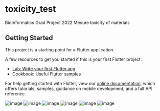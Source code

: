 # toxicity_test

BioInformatics Grad Project 2022 
Mesure toxicity of materials 

## Getting Started

This project is a starting point for a Flutter application.

A few resources to get you started if this is your first Flutter project:

- [Lab: Write your first Flutter app](https://flutter.dev/docs/get-started/codelab)
- [Cookbook: Useful Flutter samples](https://flutter.dev/docs/cookbook)

For help getting started with Flutter, view our
[online documentation](https://flutter.dev/docs), which offers tutorials,
samples, guidance on mobile development, and a full API reference.

![image](https://user-images.githubusercontent.com/52012518/134420140-e682a11b-1365-4494-a0fc-bb7567918dad.png)
![image](https://user-images.githubusercontent.com/52012518/134420059-499439e4-d14a-4057-a3a6-baaab71aa703.png)
![image](https://user-images.githubusercontent.com/52012518/134420632-b50f0b66-d04c-45eb-b19a-a17ff8995845.png)
![image](https://user-images.githubusercontent.com/52012518/134420180-2e6ef90a-4aba-4e27-8f5d-3b5f258c862b.png)
![image](https://user-images.githubusercontent.com/52012518/134420232-5f5e89c5-8a09-40a0-a011-242dca3d0dbe.png)
![image](https://user-images.githubusercontent.com/52012518/134420265-31e9990a-8c68-4b0f-90bc-045cfe10a7d1.png)
